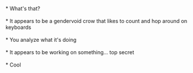 \* What's that?<br><br>
\* It appears to be a gendervoid crow that likes to count and hop around on keyboards<br><br>
\* You analyze what it's doing<br><br>
\* It appears to be working on something... top secret<br><br>
\* Cool
